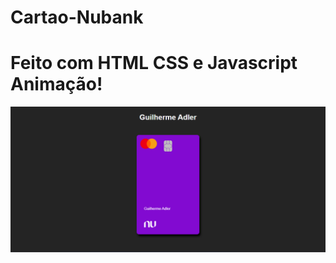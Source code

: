 # Cartao-Nubank
# Feito com HTML CSS e Javascript Animação!

![alt text](<Captura de tela 2024-07-06 162909.png>)